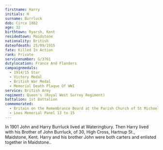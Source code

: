 ```yaml
---
firstname: Harry
initials: H
surname: Burrluck
dob: Circa 1882
age: 32
birthtown: Ryarsh, Kent
residedtown: Maidstone
nationality: British
dateofdeath: 25/09/1915
fate: Killed In Action
rank: Private
servicenumber: G/3761
dutylocation: France And Flanders
campaignmedals:
  - 1914/15 Star
  - Victory Medal
  - British War Medal
  - Memorial Death Plaque Of WWI
service: British Army
regiment: Queen's (Royal West Surrey Regiment)
battalion: 1st Battalion 
commemorated:
  - Britain on the Remembrance Board at the Parish Church of St Michael & All Angels, Maidstone
  - Loos Memorial Panel 13 to 15
---
```

In 1901 John and Harry Burrluck lived at Wateringbury. Then Harry lived with his Brother of John 
Burrluck, of 30, High Cross, Hartnup St., Maidstone, Kent. Harry and his brother John were both carters 
and enlisted together in Maidstone..


